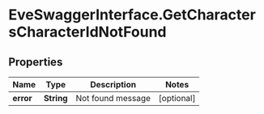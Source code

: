 # EveSwaggerInterface.GetCharactersCharacterIdNotFound

## Properties
Name | Type | Description | Notes
------------ | ------------- | ------------- | -------------
**error** | **String** | Not found message | [optional] 


